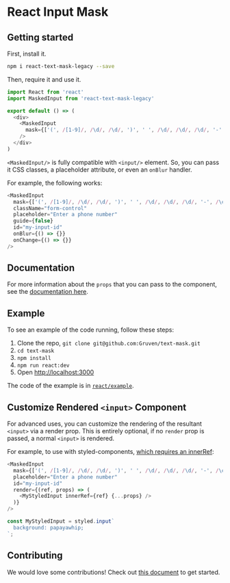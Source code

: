 # React Input Mask

## Getting started

First, install it.

```bash
npm i react-text-mask-legacy --save
```

Then, require it and use it.

```js
import React from 'react'
import MaskedInput from 'react-text-mask-legacy'

export default () => (
  <div>
    <MaskedInput
      mask={['(', /[1-9]/, /\d/, /\d/, ')', ' ', /\d/, /\d/, /\d/, '-', /\d/, /\d/, /\d/, /\d/]}
    />
  </div>
)
```

`<MaskedInput/>` is fully compatible with `<input/>` element. So, you can
pass it CSS classes, a placeholder attribute, or even an `onBlur` handler.

For example, the following works:

```js
<MaskedInput
  mask={['(', /[1-9]/, /\d/, /\d/, ')', ' ', /\d/, /\d/, /\d/, '-', /\d/, /\d/, /\d/, /\d/]}
  className="form-control"
  placeholder="Enter a phone number"
  guide={false}
  id="my-input-id"
  onBlur={() => {}}
  onChange={() => {}}
/>
```

## Documentation

For more information about the `props` that you can pass to the component, see
the [documentation here](https://github.com/Gruven/text-mask/blob/master/componentDocumentation.md#readme).

## Example

To see an example of the code running, follow these steps:

1. Clone the repo, `git clone git@github.com:Gruven/text-mask.git`
1. `cd text-mask`
1. `npm install`
1. `npm run react:dev`
1. Open [http://localhost:3000](http://localhost:3000)

The code of the example is in [`react/example`](https://github.com/Gruven/text-mask/tree/master/react/example).

## Customize Rendered `<input>` Component

For advanced uses, you can customize the rendering of the resultant `<input>` via a render prop.
This is entirely optional, if no `render` prop is passed, a normal `<input>` is rendered.

For example, to use with styled-components,
[which requires an innerRef](https://www.styled-components.com/docs/advanced#refs):

```js
<MaskedInput
  mask={['(', /[1-9]/, /\d/, /\d/, ')', ' ', /\d/, /\d/, /\d/, '-', /\d/, /\d/, /\d/, /\d/]}
  placeholder="Enter a phone number"
  id="my-input-id"
  render={(ref, props) => (
    <MyStyledInput innerRef={ref} {...props} />
  )}
/>

const MyStyledInput = styled.input`
  background: papayawhip;
`;
```

## Contributing

We would love some contributions! Check out [this document](https://github.com/Gruven/text-mask/blob/master/howToContribute.md#readme) to get started.
